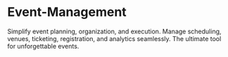 # Event-Management
 Simplify event planning, organization, and execution. Manage scheduling, venues, ticketing, registration, and analytics seamlessly. The ultimate tool for unforgettable events.
